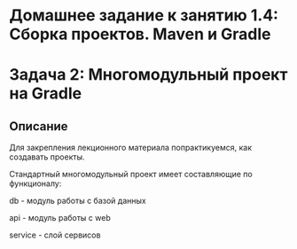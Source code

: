 # Домашнее задание к занятию 1.4: Сборка проектов. Maven и Gradle

# Задача 2: Многомодульный проект на Gradle

## Описание
Для закрепления лекционного материала попрактикуемся, как создавать проекты. 

Стандартный многомодульный проект имеет составляющие по функционалу:

db - модуль работы с базой данных

api - модуль работы с web

service - слой сервисов
